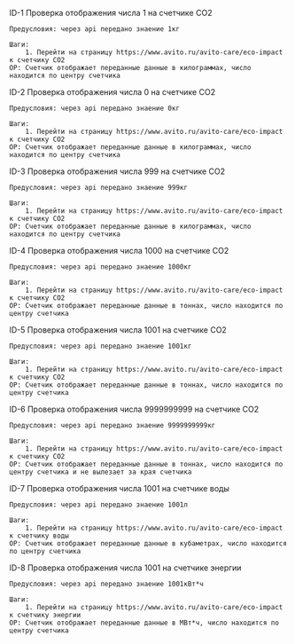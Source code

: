 ID-1 Проверка отображения числа 1 на счетчике СO2

    Предусловия: через api передано знаение 1кг

    Шаги:
        1. Перейти на страницу https://www.avito.ru/avito-care/eco-impact к счетчику СO2
    ОР: Счетчик отображает переданные данные в килограммах, число находится по центру счетчика


ID-2 Проверка отображения числа 0 на счетчике СO2

    Предусловия: через api передано знаение 0кг

    Шаги:
        1. Перейти на страницу https://www.avito.ru/avito-care/eco-impact к счетчику СO2
    ОР: Счетчик отображает переданные данные в килограммах, число находится по центру счетчика


ID-3 Проверка отображения числа 999 на счетчике СO2

    Предусловия: через api передано знаение 999кг

    Шаги:
        1. Перейти на страницу https://www.avito.ru/avito-care/eco-impact к счетчику СO2
    ОР: Счетчик отображает переданные данные в килограммах, число находится по центру счетчика


ID-4 Проверка отображения числа 1000 на счетчике СO2

    Предусловия: через api передано знаение 1000кг

    Шаги:
        1. Перейти на страницу https://www.avito.ru/avito-care/eco-impact к счетчику СO2
    ОР: Счетчик отображает переданные данные в тоннах, число находится по центру счетчика 


ID-5 Проверка отображения числа 1001 на счетчике СO2

    Предусловия: через api передано знаение 1001кг

    Шаги:
        1. Перейти на страницу https://www.avito.ru/avito-care/eco-impact к счетчику СO2
    ОР: Счетчик отображает переданные данные в тоннах, число находится по центру счетчика 


ID-6 Проверка отображения числа 9999999999 на счетчике СO2

    Предусловия: через api передано знаение 9999999999кг

    Шаги:
        1. Перейти на страницу https://www.avito.ru/avito-care/eco-impact к счетчику СO2
    ОР: Счетчик отображает переданные данные в тоннах, число находится по центру счетчика и не вылезает за края счетчика

ID-7 Проверка отображения числа 1001 на счетчике воды

    Предусловия: через api передано знаение 1001л

    Шаги:
        1. Перейти на страницу https://www.avito.ru/avito-care/eco-impact к счетчику воды
    ОР: Счетчик отображает переданные данные в кубаметрах, число находится по центру счетчика 


ID-8 Проверка отображения числа 1001 на счетчике энергии

    Предусловия: через api передано знаение 1001кВт*ч

    Шаги:
        1. Перейти на страницу https://www.avito.ru/avito-care/eco-impact к счетчику энергии
    ОР: Счетчик отображает переданные данные в МВт*ч, число находится по центру счетчика 
